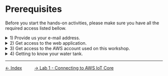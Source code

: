 # Prerequisites
Before you start the hands-on activities, please make sure you have all the required access listed bellow.




<details>
    <summary>1) Provide us your e-mail address.</summary>

We will collect all the attendees e-mails on the beginning of the session. Please make sure you add your e-mail to that list.

> **Note:** You will need to have access to the e-mail address you provide us in order to complete the registration steps below.
</details>

<details>
    <summary>2) Get access to the web application.</summary>

Follow these steps to access the web application:

1. After we register your e-mail, you will receive an e-mail with:
   1.  **URL:** the web application URL.
   2.  **Username:** Your username will be your e-mail address.
   3.  **Password**: A temporary password.
2. Click on the web application URL link. Make sure you open it on Google Chrome or Firefox. Follow the steps bellow to sign in:
   1. Type your e-mail on the username field.
   2. Type the copy and paste the temporary password you received on your e-mail on the password field.
   3. Click **sign in**.
   4. On the change password form, type your final password and click **change**. Please note that you will need to remember that password if you sign out and want to sign in again.
   5. On the account recovery screen, click **skip**.
3. Leave the web application tab open on your browser as you will use it during this session to monitor your water tank.
</details>

<details>
    <summary>3) Get access to the AWS account used on this workshop.</summary>

TODO: Jon will add documentation.
</details>

<details>
    <summary>4) Getting to know your water tank.</summary>
TODO: Jon will add documentation. Do we even need this?
</details>

---
[<- Index](../README.md#Instructions)&nbsp;&nbsp;&nbsp;&nbsp;&nbsp;&nbsp;&nbsp;&nbsp;&nbsp;&nbsp;[-> Lab 1 - Connecting to AWS IoT Core](1-connecting-wt-iot-core.md)






